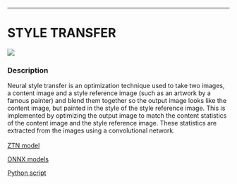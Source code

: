 ***

# **STYLE TRANSFER**

[<img src="style_transfer/style_transfer.gif">](style_transfer)
### Description

Neural style transfer is an optimization technique used to take two images, a content image and a style reference image (such as an artwork by a famous painter) and blend them together so the output image looks like the content image, but painted in the style of the style reference image. This is implemented by optimizing the output image to match the content statistics of the content image and the style reference image. These statistics are extracted from the images using a convolutional network.
<br /><br />
[ZTN model](style_transfer/ztn/style_transfer.ztn)

[ONNX models](style_transfer)

[Python script](style_transfer)
<br /><br />
